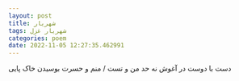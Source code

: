 ```yaml
---
layout: post
title: شهریار
tags: شهریار غزل
categories: poem
date: 2022-11-05 12:27:35.462991
---
```


دست با دوست در آغوش نه حد من و تست / منم و حسرت بوسیدن خاک پایی